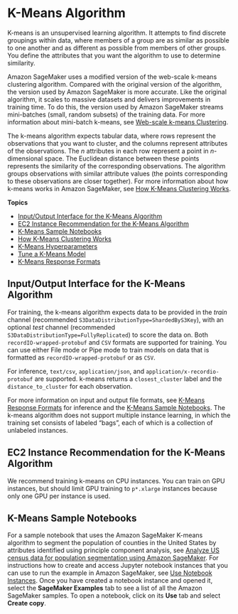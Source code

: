 # K\-Means Algorithm<a name="k-means"></a>

K\-means is an unsupervised learning algorithm\. It attempts to find discrete groupings within data, where members of a group are as similar as possible to one another and as different as possible from members of other groups\. You define the attributes that you want the algorithm to use to determine similarity\. 

Amazon SageMaker uses a modified version of the web\-scale k\-means clustering algorithm\. Compared with the original version of the algorithm, the version used by Amazon SageMaker is more accurate\. Like the original algorithm, it scales to massive datasets and delivers improvements in training time\. To do this, the version used by Amazon SageMaker streams mini\-batches \(small, random subsets\) of the training data\. For more information about mini\-batch k\-means, see [Web\-scale k\-means Clustering](https://www.eecs.tufts.edu/~dsculley/papers/fastkmeans.pdf)\.

The k\-means algorithm expects tabular data, where rows represent the observations that you want to cluster, and the columns represent attributes of the observations\. The *n* attributes in each row represent a point in *n*\-dimensional space\. The Euclidean distance between these points represents the similarity of the corresponding observations\. The algorithm groups observations with similar attribute values \(the points corresponding to these observations are closer together\)\. For more information about how k\-means works in Amazon SageMaker, see [How K\-Means Clustering Works](algo-kmeans-tech-notes.md)\.

**Topics**
+ [Input/Output Interface for the K\-Means Algorithm](#km-inputoutput)
+ [EC2 Instance Recommendation for the K\-Means Algorithm](#km-instances)
+ [K\-Means Sample Notebooks](#kmeans-sample-notebooks)
+ [How K\-Means Clustering Works](algo-kmeans-tech-notes.md)
+ [K\-Means Hyperparameters](k-means-api-config.md)
+ [Tune a K\-Means Model](k-means-tuning.md)
+ [K\-Means Response Formats](km-in-formats.md)

## Input/Output Interface for the K\-Means Algorithm<a name="km-inputoutput"></a>

For training, the k\-means algorithm expects data to be provided in the *train* channel \(recommended `S3DataDistributionType=ShardedByS3Key`\), with an optional *test* channel \(recommended `S3DataDistributionType=FullyReplicated`\) to score the data on\. Both `recordIO-wrapped-protobuf` and `CSV` formats are supported for training\. You can use either File mode or Pipe mode to train models on data that is formatted as `recordIO-wrapped-protobuf` or as `CSV`\.

For inference, `text/csv`, `application/json`, and `application/x-recordio-protobuf` are supported\. k\-means returns a `closest_cluster` label and the `distance_to_cluster` for each observation\.

For more information on input and output file formats, see [K\-Means Response Formats](km-in-formats.md) for inference and the [K\-Means Sample Notebooks](#kmeans-sample-notebooks)\. The k\-means algorithm does not support multiple instance learning, in which the training set consists of labeled “bags”, each of which is a collection of unlabeled instances\.

## EC2 Instance Recommendation for the K\-Means Algorithm<a name="km-instances"></a>

We recommend training k\-means on CPU instances\. You can train on GPU instances, but should limit GPU training to `p*.xlarge` instances because only one GPU per instance is used\.

## K\-Means Sample Notebooks<a name="kmeans-sample-notebooks"></a>

For a sample notebook that uses the Amazon SageMaker K\-means algorithm to segment the population of counties in the United States by attributes identified using principle component analysis, see [Analyze US census data for population segmentation using Amazon SageMaker](https://github.com/awslabs/amazon-sagemaker-examples/blob/master/introduction_to_applying_machine_learning/US-census_population_segmentation_PCA_Kmeans/sagemaker-countycensusclustering.ipynb)\. For instructions how to create and access Jupyter notebook instances that you can use to run the example in Amazon SageMaker, see [Use Notebook Instances](nbi.md)\. Once you have created a notebook instance and opened it, select the **SageMaker Examples** tab to see a list of all the Amazon SageMaker samples\. To open a notebook, click on its **Use** tab and select **Create copy**\.